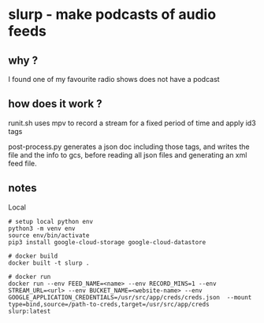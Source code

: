 # slurp - make podcasts of audio feeds

## why ?
I found one of my favourite radio shows does not have a podcast

## how does it work ?

runit.sh uses mpv to record a stream for a fixed period of time and apply id3 tags

post-process.py generates a json doc including those tags, and writes the file and the info to gcs, before reading all json files and generating an xml feed file.

## notes
Local

```
# setup local python env
python3 -m venv env
source env/bin/activate
pip3 install google-cloud-storage google-cloud-datastore

# docker build
docker built -t slurp .

# docker run
docker run --env FEED_NAME=<name> --env RECORD_MINS=1 --env STREAM_URL=<url> --env BUCKET_NAME=<website-name> --env GOOGLE_APPLICATION_CREDENTIALS=/usr/src/app/creds/creds.json  --mount type=bind,source=/path-to-creds,target=/usr/src/app/creds  slurp:latest


```

